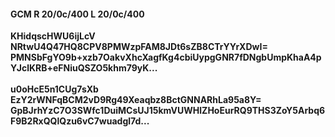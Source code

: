 #### GCM R 20/0c/400 L 20/0c/400
**KHidqscHWU6ijLcV**<br/>**NRtwU4Q47HQ8CPV8PMWzpFAM8JDt6sZB8CTrYYrXDwI=**<br/>**PMNSbFgYO9b+xzb7OakvXhcXagfKg4cbiUypgGNR7fDNgbUmpKhaA4pYJclKRB+eFNiuQSZO5khm79yK...**<br/><br/>
**u0oHcE5n1CUg7sXb**<br/>**EzY2rWNFqBCM2vD9Rg49Xeaqbz8BctGNNARhLa95a8Y=**<br/>**GpBJrhYzC7O3SWfc1DuiMCsUJ15kmVUWHlZHoEurRQ9THS3ZoY5Arbq6F9B2RxQQlQzu6vC7wuadgl7d...**
